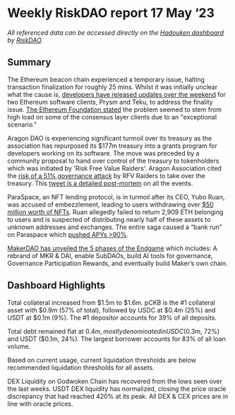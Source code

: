 # Weekly RiskDAO report 17 May ‘23
*All referenced data can be accessed directly on the [Hadouken dashboard](https://hadouken.riskdao.org/#system-status) by [RiskDAO](https://riskdao.org/).*

## Summary
The Ethereum beacon chain experienced a temporary issue, halting transaction finalization for roughly 25 mins. Whilst it was initially unclear what the cause is, [developers have released updates over the weekend](https://www.theblock.co/post/230723/ethereum-beacon-chain-patches-finality-issues?utm_source=rss&utm_medium=rss) for two Ethereum software clients, Prysm and Teku, to address the finality issue. [The Ethereum Foundation stated](https://twitter.com/superphiz/status/1657303471098404866?s=20) the problem seemed to stem from high load on some of the consensus layer clients due to an "exceptional scenario."

Aragon DAO is experiencing significant turmoil over its treasury as the association has repurposed its $177m treasury into a grants program for developers working on its software. The move was preceded by a community proposal to hand over control of the treasury to tokenholders which was initiated by 'Risk Free Value Raiders'. Aragon Association cited the [risk of a 51% governance attack](https://twitter.com/AragonProject/status/1656742220400062469?s=20) by RFV Raiders to take over the treasury. This [tweet is a detailed post-mortem](https://twitter.com/AragonProject/status/1656742212162539520?s=20) on all the events.

ParaSpace, an NFT lending protocol, is in turmoil after its CEO, Yubo Ruan, was accused of embezzlement, leading to users withdrawing over [$50 million worth of NFTs](https://twitter.com/punk9059/status/1656840705241935873?s=20). Ruan allegedly failed to return 2,909 ETH belonging to users and is suspected of distributing nearly half of these assets to unknown addresses and exchanges. The entire saga caused a “bank run” on Paraspace which [pushed APYs >90%](https://twitter.com/liquiditygoblin/status/1656640979074678784?s=20).

[MakerDAO has unveiled the 5 phases of the Endgame](https://twitter.com/MakerDAO/status/1657019717499109376) which includes: A rebrand of MKR & DAI, enable SubDAOs, build AI tools for governance, Governance Participation Rewards, and eventually build Maker’s own chain.


## Dashboard Highlights

Total collateral increased from $1.5m to $1.6m. pCKB is the #1 collateral asset with $0.9m (57% of total), followed by USDC at $0.4m (25%) and USDT at $0.1m (9%). The #1 depositor accounts for 39% of all deposits. 

Total debt remained flat at $0.4m, mostly denominated in USDC ($0.3m, 72%) and USDT ($0.1m, 24%). The largest borrower accounts for 83% of all loan volume.

Based on current usage, current liquidation thresholds are below recommended liquidation thresholds for all assets.

DEX Liquidity on Godwoken Chain has recovered from the lows seen over the last weeks. USDT DEX liquidity has normalized, closing the price oracle discrepancy that had reached 420% at its peak. All DEX & CEX prices are in line with oracle prices.
